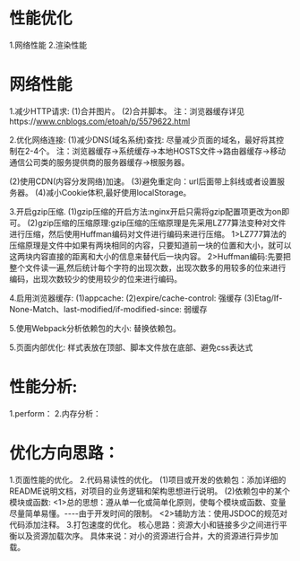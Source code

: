 # 性能优化
1.网络性能
2.渲染性能

# 网络性能
1.减少HTTP请求: 
  (1)合并图片。
  (2)合并脚本。
  注：浏览器缓存详见https://www.cnblogs.com/etoah/p/5579622.html

2.优化网络连接:
  (1)减少DNS(域名系统)查找: 尽量减少页面的域名，最好将其控制在2-4个。
    注：浏览器缓存→系统缓存→本地HOSTS文件->路由器缓存→移动通信公司类的服务提供商的服务器缓存->根服务器。

  (2)使用CDN(内容分发网络)加速。
  (3)避免重定向：url后面带上斜线或者设置服务器。
  (4)减小Cookie体积,最好使用localStorage。

3.开启gzip压缩.
  (1)gzip压缩的开启方法:nginx开启只需将gzip配置项更改为on即可。
  (2)gzip压缩的压缩原理:gzip压缩的压缩原理是先采用LZ77算法变种对文件进行压缩，然后使用Huffman编码对文件进行编码来进行压缩。
    1>LZ777算法的压缩原理是文件中如果有两块相同的内容，只要知道前一块的位置和大小，就可以这两块内容直接的距离和大小的信息来替代后一块内容。
    2>Huffman编码:先要把整个文件读一遍,然后统计每个字符的出现次数，出现次数多的用较多的位来进行编码，出现次数较少的使用较少的位来进行编码。

4.启用浏览器缓存:
  (1)appcache: 
  (2)expire/cache-control: 强缓存
  (3)Etag/If-None-Match、last-modified/if-modified-since: 弱缓存

5.使用Webpack分析依赖包的大小: 替换依赖包。





5.页面内部优化: 样式表放在顶部、脚本文件放在底部、避免css表达式

# 性能分析:
1.perform：
2.内存分析：

# 优化方向思路：
1.页面性能的优化。
2.代码易读性的优化。
  (1)项目或开发的依赖包：添加详细的README说明文档，对项目的业务逻辑和架构思想进行说明。
  (2)依赖包中的某个模块或函数:
    <1>总的思想：遵从单一化或简单化原则，使每个模块或函数、变量尽量简单易懂。----由于开发时间的限制。
    <2>辅助方法：使用JSDOC的规范对代码添加注释。
3.打包速度的优化。
  核心思路：资源大小和链接多少之间进行平衡以及资源加载次序。
  具体来说：对小的资源进行合并，大的资源进行异步加载。



